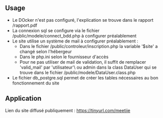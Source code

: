 ## Usage
 * Le DOcker n'est pas configuré, l'explication se trouve dans le rapport /rapport.pdf
 * La connexion sql se configure via le fichier /public/modele/connect_bdd.php à configurer préalablement
 * Le site utilise un système de mail à configurer préalablement :
	* Dans le fichier /public/controleur/inscription.php la variable '$site' a changé selon l'hébergeur
	* Dans le php.ini selon le fournisseur d'accès
	* Pour ne pas utiliser de mail de validation, il suffit de remplacer \'valid_mail\' par \'utilisateur'\ ou admin dans la class DataUser qui
    se trouve dans le fichier /public/modele/DataUser.class.php
 * Le fichier db_postgre.sql permet de créer les tables nécessaires au bon fonctionnement du site
## Application
Lien du site diffusé publiquement : https://tinyurl.com/meetiie
